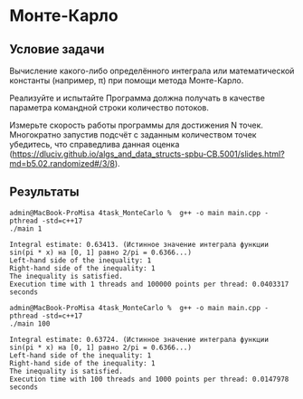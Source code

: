 
# Монте-Карло

## Условие задачи
Вычисление какого-либо определённого интеграла или математической константы (например, π) при помощи метода Монте-Карло.

Реализуйте и испытайте
Программа должна получать в качестве параметра командной строки количество потоков.

Измерьте скорость работы программы для достижения N точек.
Многократно запустив подсчёт с заданным количеством точек убедитесь, что справедлива данная оценка (https://dluciv.github.io/algs_and_data_structs-spbu-CB.5001/slides.html?md=b5.02.randomized#/3/8).

## Результаты
```
admin@MacBook-ProMisa 4task_MonteCarlo %  g++ -o main main.cpp -pthread -std=c++17
./main 1
```
```
Integral estimate: 0.63413. (Истинное значение интеграла функции sin(pi * x) на [0, 1] равно 2/pi = 0.6366...)
Left-hand side of the inequality: 1
Right-hand side of the inequality: 1
The inequality is satisfied.
Execution time with 1 threads and 100000 points per thread: 0.0403317 seconds
```
```
admin@MacBook-ProMisa 4task_MonteCarlo %  g++ -o main main.cpp -pthread -std=c++17
./main 100
```
```
Integral estimate: 0.63724. (Истинное значение интеграла функции sin(pi * x) на [0, 1] равно 2/pi = 0.6366...)
Left-hand side of the inequality: 1
Right-hand side of the inequality: 1
The inequality is satisfied.
Execution time with 100 threads and 1000 points per thread: 0.0147978 seconds
```
